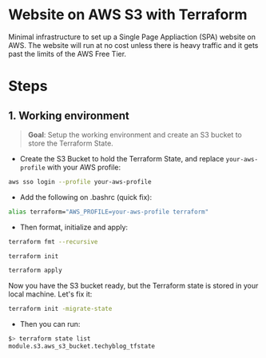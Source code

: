 # Website on AWS S3 with Terraform

Minimal infrastructure to set up a Single Page Appliaction (SPA) website on AWS. The website will run at no cost unless there is heavy traffic and it gets past the limits of the AWS Free Tier.

# Steps

## 1. Working environment

> **Goal**: Setup the working environment and create an S3 bucket to store the Terraform State.

- Create the S3 Bucket to hold the Terraform State, and replace `your-aws-profile` with your AWS profile:
```bash
aws sso login --profile your-aws-profile
```

- Add the following on .bashrc (quick fix):
```bash
alias terraform="AWS_PROFILE=your-aws-profile terraform"
```

- Then format, initialize and apply:
```bash
terraform fmt --recursive

terraform init

terraform apply
```

Now you have the S3 bucket ready, but the Terraform state is stored in your local machine. Let's fix it:

```bash
terraform init -migrate-state
```

- Then you can run:

```bash
$> terraform state list
module.s3.aws_s3_bucket.techyblog_tfstate
```
